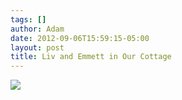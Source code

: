 ```yaml
---
tags: []
author: Adam
date: 2012-09-06T15:59:15-05:00
layout: post
title: Liv and Emmett in Our Cottage
---
```


![](/media/m9y7qsD2Kv1qga9s2o1_1280.jpg)
